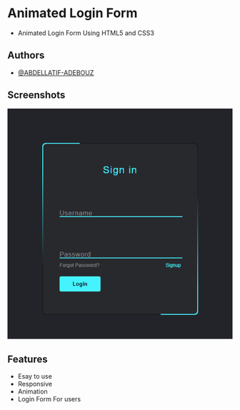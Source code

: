 
# Animated Login Form 
- Animated Login Form Using HTML5 and CSS3


## Authors

- [@ABDELLATIF-ADEBOUZ](https://github.com/ABDELLATIF-ADEBOUZ)


## Screenshots

![App Screenshot](https://github.com/ABDELLATIF-ADEBOUZ/Animated-Login-Form/blob/main/screenshot.png)


## Features

- Esay to use
- Responsive
- Animation
- Login Form For users


